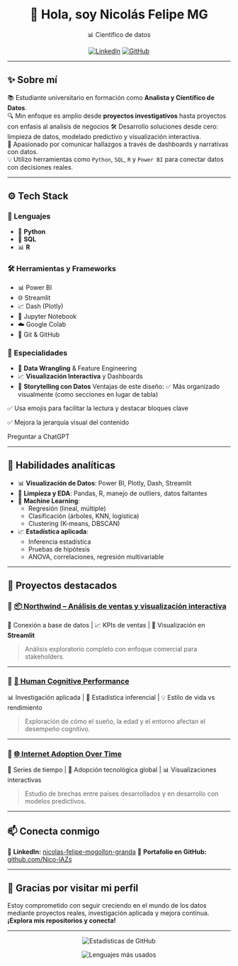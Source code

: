 <h1 align="center">👋 Hola, soy Nicolás Felipe MG</h1>

<p align="center">
  📊 Científico de datos
</p>

<p align="center">
  <a href="https://www.linkedin.com/in/nicolas-felipe-mogollon-granda-575aa0248/"><img src="https://img.shields.io/badge/LinkedIn-blue?style=for-the-badge&logo=linkedin" alt="LinkedIn"></a>
  <a href="https://github.com/Nico-lAZs?tab=repositories"><img src="https://img.shields.io/badge/GitHub-Perfil-181717?style=for-the-badge&logo=github" alt="GitHub"></a>
</p>

---

## ✨ Sobre mí

📚 Estudiante universitario en formación como **Analista y Científico de Datos**.  
🔍 Min enfoque es amplio desde  **proyectos investigativos**  hasta proyectos con enfasis al analisis de negocios
🛠️ Desarrollo soluciones desde cero: limpieza de datos, modelado predictivo y visualización interactiva.  
📢 Apasionado por comunicar hallazgos a través de dashboards y narrativas con datos.  
💡 Utilizo herramientas como `Python`, `SQL`, `R` y `Power BI` para conectar datos con decisiones reales.

---
## ⚙️ Tech Stack

### 🧪 Lenguajes
- 🐍 **Python**
- 🐘 **SQL**
- 📊 **R**

### 🛠️ Herramientas y Frameworks
- 📊 Power BI
- 🌐 Streamlit
- 📈 Dash (Plotly)
- 📓 Jupyter Notebook
- ☁️ Google Colab
- 🧬 Git & GitHub

### 🎯 Especialidades
- 🧼 **Data Wrangling** & Feature Engineering
- 📈 **Visualización Interactiva** y Dashboards
- 🧠 **Storytelling con Datos**
Ventajas de este diseño:
✅ Más organizado visualmente (como secciones en lugar de tabla)

✅ Usa emojis para facilitar la lectura y destacar bloques clave

✅ Mejora la jerarquía visual del contenido





Preguntar a ChatGPT



---

## 🧠 Habilidades analíticas

- 📊 **Visualización de Datos**: Power BI, Plotly, Dash, Streamlit  
- 🧼 **Limpieza y EDA**: Pandas, R, manejo de outliers, datos faltantes  
- 🤖 **Machine Learning**:  
  - Regresión (lineal, múltiple)  
  - Clasificación (árboles, KNN, logística)  
  - Clustering (K-means, DBSCAN)  
- 📈 **Estadística aplicada**:  
  - Inferencia estadística  
  - Pruebas de hipótesis  
  - ANOVA, correlaciones, regresión multivariable  

---

## 🚀 Proyectos destacados

### 🔹 [📦 Northwind – Análisis de ventas y visualización interactiva](https://github.com/Nico-lAZs/Northwind)
🔗 Conexión a base de datos | 📈 KPIs de ventas | 🧭 Visualización en **Streamlit**  
> Análisis exploratorio completo con enfoque comercial para stakeholders.  

---

### 🔹 [🧠 Human Cognitive Performance](https://github.com/Nico-lAZs/Human-Cognitive-Performance)
📊 Investigación aplicada | 🧬 Estadística inferencial | 💡 Estilo de vida vs rendimiento  
> Exploración de cómo el sueño, la edad y el entorno afectan el desempeño cognitivo.

---

### 🔹 [🌐 Internet Adoption Over Time](https://github.com/Nico-lAZs/internet-adoption-over-time)
📆 Series de tiempo | 📶 Adopción tecnológica global | 📊 Visualizaciones interactivas  
> Estudio de brechas entre países desarrollados y en desarrollo con modelos predictivos.

---

## 📫 Conecta conmigo

<p align="left">
  🔗 <strong>LinkedIn:</strong> <a href="https://www.linkedin.com/in/nicolas-felipe-mogollon-granda-575aa0248/">nicolas-felipe-mogollon-granda</a>  
  📂 <strong>Portafolio en GitHub:</strong> <a href="https://github.com/Nico-lAZs?tab=repositories">github.com/Nico-lAZs</a>
</p>

---

## 🌟 Gracias por visitar mi perfil

Estoy comprometido con seguir creciendo en el mundo de los datos mediante proyectos reales, investigación aplicada y mejora continua.  
**¡Explora mis repositorios y conecta!**

---

<p align="center">
  <img src="https://github-readme-stats.vercel.app/api?username=Nico-lAZs&show_icons=true&theme=tokyonight" alt="Estadísticas de GitHub">
</p>

<p align="center">
  <img src="https://github-readme-stats.vercel.app/api/top-langs/?username=Nico-lAZs&layout=compact&theme=tokyonight" alt="Lenguajes más usados">
</p>









